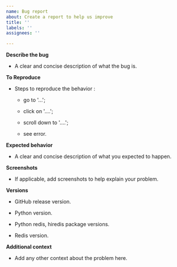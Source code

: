 ```yaml
---
name: Bug report
about: Create a report to help us improve
title: ''
labels: ''
assignees: ''

---
```


**Describe the bug**

* A clear and concise description of what the bug is.

**To Reproduce**

* Steps to reproduce the behavior :

  * go to '...';

  * click on '....';

  * scroll down to '....';

  * see error.

**Expected behavior**

* A clear and concise description of what you expected to happen.

**Screenshots**

* If applicable, add screenshots to help explain your problem.

**Versions**

* GitHub release version.

* Python version.

* Python redis, hiredis package versions.

* Redis version.

**Additional context**

* Add any other context about the problem here.
